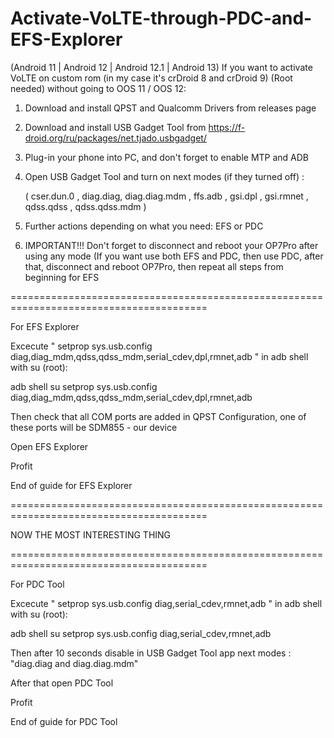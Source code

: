 # Activate-VoLTE-through-PDC-and-EFS-Explorer 
(Android 11 | Android 12 | Android 12.1 | Android 13)
If you want to activate VoLTE on custom rom (in my case it's crDroid 8 and crDroid 9) (Root needed) without going to OOS 11 / OOS 12: 

1. Download and install QPST and Qualcomm Drivers from releases page
2. Download and install USB Gadget Tool from https://f-droid.org/ru/packages/net.tjado.usbgadget/
3. Plug-in your phone into PC, and don't forget to enable MTP and ADB
4. Open USB Gadget Tool and turn on next modes (if they turned off) : 
     
     ( cser.dun.0 , diag.diag, diag.diag.mdm , ffs.adb , gsi.dpl , gsi.rmnet , qdss.qdss , qdss.qdss.mdm )
     
     
5. Further actions depending on what you need: EFS or PDC
6. IMPORTANT!!! Don't forget to disconnect and reboot your OP7Pro after using any mode (If you want use both EFS and PDC, then use PDC, after that, disconnect and reboot OP7Pro, then repeat all steps from beginning for EFS


========================================================================================

For EFS Explorer

Excecute " setprop sys.usb.config diag,diag_mdm,qdss,qdss_mdm,serial_cdev,dpl,rmnet,adb " in adb shell with su (root):

adb shell
su
setprop sys.usb.config diag,diag_mdm,qdss,qdss_mdm,serial_cdev,dpl,rmnet,adb

Then check that all COM ports are added in QPST Configuration, one of these ports will be SDM855 - our device

Open EFS Explorer

Profit

End of guide for EFS Explorer

========================================================================================

NOW THE MOST INTERESTING THING

========================================================================================

For PDC Tool

Excecute " setprop sys.usb.config diag,serial_cdev,rmnet,adb " in adb shell with su (root):

adb shell
su
setprop sys.usb.config diag,serial_cdev,rmnet,adb

Then after 10 seconds disable in USB Gadget Tool app next modes : "diag.diag and diag.diag.mdm" 

After that open PDC Tool

Profit

End of guide for PDC Tool
